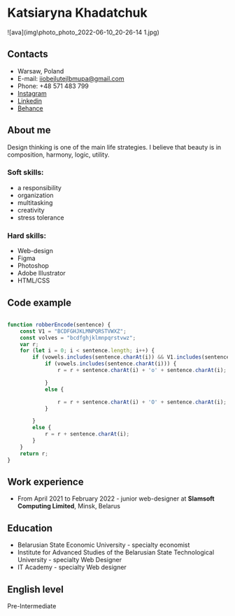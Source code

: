 # **Katsiaryna Khadatchuk**
![ava](img\photo_photo_2022-06-10_20-26-14 1.jpg)
## **Contacts**
* Warsaw, Poland
* E-mail: iiobejlutejlbmupa@gmail.com
* Phone: +48 571 483 799
* [Instagram](https://www.instagram.com/) 
* [Linkedin](https://www.linkedin.com/in/ekateryna-khodotchuk)
* [Behance](https://www.behance.net/netsu6797)
## **About me**

Design thinking is one of the main life strategies. I believe that beauty is in composition, harmony, logic, utility.
### Soft skills:
- a responsibility
- organization
- multitasking
- creativity
- stress tolerance
### Hard skills:
- Web-design
- Figma
- Photoshop
- Adobe Illustrator
- HTML/CSS
## **Code example**
```javascript

function robberEncode(sentence) {
    const V1 = "BCDFGHJKLMNPQRSTVWXZ";
    const volves = "bcdfghjklmnpqrstvwz";
    var r;
    for (let i = 0; i < sentence.length; i++) {
        if (vowels.includes(sentence.charAt(i)) && V1.includes(sentence.charAt(i))) {
            if (vowels.includes(sentence.charAt(i))) {
                r = r + sentence.charAt(i) + 'o' + sentence.charAt(i);

            }
            else {

                r = r + sentence.charAt(i) + 'O' + sentence.charAt(i);
            }

        }
        else {
            r = r + sentence.charAt(i);
        }
    }
    return r;
}
```
## **Work experience**

+ From April 2021 to February 2022 -  junior web-designer at 
**Slamsoft Computing Limited**, Minsk, Belarus
## **Education**
- Belarusian State Economic University - specialty economist
- Institute for Advanced Studies of the Belarusian State Technological University - specialty Web Designer
- IT Academy - specialty Web designer

## **English level**
Pre-Intermediate